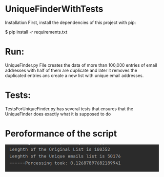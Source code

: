 # UniqueFinderWithTests
Installation
First, install the dependencies of this project with pip:

$ pip install -r requirements.txt

# Run:
UniqueFinder.py File creates the data of more than 100,000 entries of email addresses with half of them are duplicate and later it removes the duplicated entries ans create a new list with unique email addresses.

# Tests:
TestsForUniqueFinder.py has several tests that ensures that the UniqueFinder does exactly what it is supposed to do

# Peroformance of the script
![Alt text](/Peroformance.PNG?raw=true "Optional Title")
